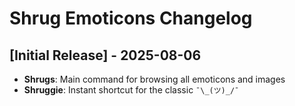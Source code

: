 # Shrug Emoticons Changelog

## [Initial Release] - 2025-08-06

- **Shrugs**: Main command for browsing all emoticons and images
- **Shruggie**: Instant shortcut for the classic `¯\_(ツ)_/¯`
